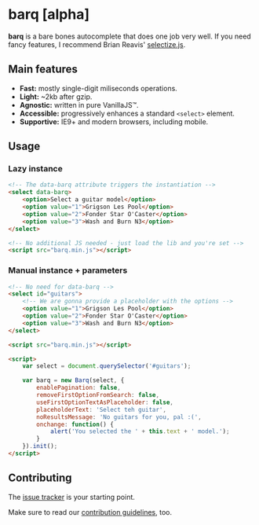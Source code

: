 barq [alpha]
====

**barq** is a bare bones autocomplete that does one job very well. If you need fancy features, I recommend Brian Reavis' [selectize.js](https://github.com/brianreavis/selectize.js/).

## Main features

 - **Fast:** mostly single-digit miliseconds operations.
 - **Light:** ~2kb after gzip.
 - **Agnostic:** written in pure VanillaJS™.
 - **Accessible:** progressively enhances a standard `<select>` element.
 - **Supportive:** IE9+ and modern browsers, including mobile.

## Usage

### Lazy instance
```html
<!-- The data-barq attribute triggers the instantiation -->
<select data-barq>
    <option>Select a guitar model</option>
    <option value="1">Grigson Les Pool</option>
    <option value="2">Fonder Star O'Caster</option>
    <option value="3">Wash and Burn N3</option>
</select>

<!-- No additional JS needed - just load the lib and you're set -->
<script src="barq.min.js"></script>
```

### Manual instance + parameters
```html
<!-- No need for data-barq -->
<select id="guitars">
    <!-- We are gonna provide a placeholder with the options -->
    <option value="1">Grigson Les Pool</option>
    <option value="2">Fonder Star O'Caster</option>
    <option value="3">Wash and Burn N3</option>
</select>

<script src="barq.min.js"></script>

<script>
    var select = document.querySelector('#guitars');

    var barq = new Barq(select, {
        enablePagination: false,
        removeFirstOptionFromSearch: false,
        useFirstOptionTextAsPlaceholder: false,
        placeholderText: 'Select teh guitar',
        noResultsMessage: 'No guitars for you, pal :(',
        onchange: function() {
            alert('You selected the ' + this.text + ' model.');
        }
    }).init();
</script>

```

## Contributing

The [issue tracker](https://github.com/joaocunha/barq/issues) is your starting point.

Make sure to read our [contribution guidelines](https://github.com/joaocunha/barq/blob/master/CONTRIBUTING.md), too.
